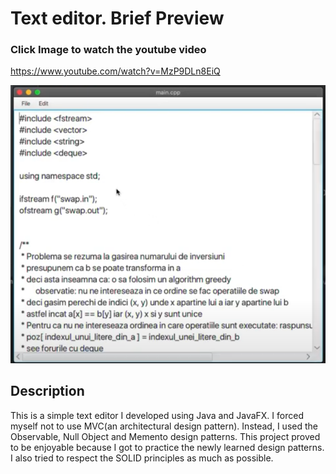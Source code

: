# Text editor. Brief Preview

### Click Image to watch the youtube video
https://www.youtube.com/watch?v=MzP9DLn8EiQ

[![IMAGE ALT TEXT HERE](https://github.com/marius004/Text-Editor/blob/master/editor.png?raw=true)](https://www.youtube.com/watch?v=MzP9DLn8EiQ)

## Description
This is a simple text editor I developed using Java and JavaFX. I forced myself not to use MVC(an architectural design pattern). Instead, I used the Observable, Null Object and Memento design patterns.  This project proved to be enjoyable because I got to practice the newly learned design patterns. I also tried to respect the SOLID principles as much as possible.
